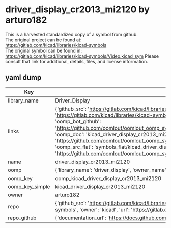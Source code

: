 # driver_display_cr2013_mi2120 by arturo182  
This is a harvested standardized copy of a symbol from github.  
The original project can be found at:  
https://gitlab.com/kicad/libraries/kicad-symbols  
The original symbol can be found in:
https://gitlab.com/kicad/libraries/kicad-symbols/Video.kicad_sym
Please consult that link for additional, details, files, and license information.  
## yaml dump  
| Key | Value |  
| --- | --- |  
| library_name | Driver_Display |  
| links | {'github_src': 'https://gitlab.com/kicad/libraries/kicad-symbols/Video.kicad_sym', 'github_src_repo': 'https://gitlab.com/kicad/libraries/kicad-symbols', 'oomp_bot': 'kicad_driver_display_cr2013_mi2120/working', 'oomp_bot_github': 'https://github.com/oomlout/oomlout_oomp_symbol_bot/tree/main/kicad_driver_display_cr2013_mi2120/working', 'oomp_doc': 'kicad_driver_display_cr2013_mi2120/working', 'oomp_doc_github': 'https://github.com/oomlout/oomlout_oomp_symbol_doc/tree/main/kicad_driver_display_cr2013_mi2120/working', 'oomp_src_flat': 'symbols_flat/kicad_driver_display_cr2013_mi2120/working', 'oomp_src_flat_github': 'https://github.com/oomlout/oomlout_oomp_symbol_src/tree/main/kicad_driver_display_cr2013_mi2120/working'} |  
| name | driver_display_cr2013_mi2120 |  
| oomp | {'library_name': 'driver_display', 'owner_name': 'kicad', 'symbol_name': 'driver_display_cr2013_mi2120'} |  
| oomp_key | oomp_kicad_driver_display_cr2013_mi2120 |  
| oomp_key_simple | kicad_driver_display_cr2013_mi2120 |  
| owner | arturo182 |  
| repo | {'github_src': 'https://gitlab.com/kicad/libraries/kicad-symbols/Video.kicad_sym', 'name': 'libraries/kicad-symbols', 'owner': 'kicad', 'url': 'https://gitlab.com/kicad/libraries/kicad-symbols'} |  
| repo_github | {'documentation_url': 'https://docs.github.com/rest/repos/repos#get-a-repository', 'message': 'Not Found'} |  

